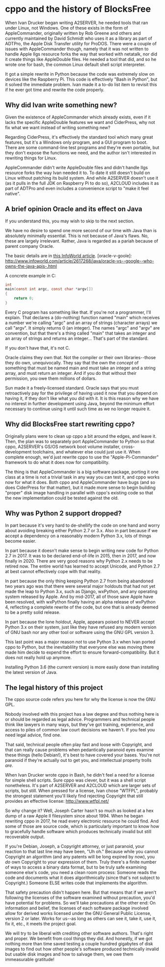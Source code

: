 # cppo and the history of BlocksFree

When Ivan Drucker began writing A2SERVER, he needed tools that ran under Linux,
not Windows.  One of these exists in the form of AppleCommander, originally
written by Rob Greene and others and currently maintained by David Schmidt who
uses it as a library as part of ADTPro, the Apple Disk Transfer utility for
ProDOS.  There were a couple of issues with AppleCommander though, namely that
it was not written to handle Apple IIgs resource forks the way that worked with
netatalk, nor did it create things like AppleDouble files.  He needed a tool
that did, and so he wrote one for bash, the common Linux default shell script
interpreter.

It got a simple rewrite in Python because the code was extremely slow on
devices like the Raspberry Pi.  This code is effectively "Bash in Python", but
it solved the immediate problem.  Ivan made it a to-do list item to revisit
this if he ever got time and rewrite the code properly.


## Why did Ivan write something new?

Given the existence of AppleCommander which already exists, even if it lacks
the specific AppleDouble features we want and CiderPress, why not fix what we
want instead of writing something new?

Regarding CiderPress, it's effectively the standard tool which many great
features, but it's a Windows only program, and a GUI program to boot.  There
are some command-line test programs and they're even portable, but they don't
expose the functions we need, and the author isn't interested in rewriting
things for Linux.

AppleCommander didn't write AppleDouble files and didn't handle IIgs resource
forks the way Ivan needed it to.  To date it still doesn't build on Linux
without patching its build system.  And while A2SERVER doesn't use it (as it
pulls in the full JDK on Raspberry Pi to do so), A2CLOUD includes it as part of
ADTPro and even includes a convenience script to "make it feel native".


## A brief opinion Oracle and its effect on Java

If you understand this, you may wish to skip to the next section.

We have no desire to spend one more second of our time with Java than is
absolutely minimally essential.  This is not because of Java's flaws.  No,
these are largely irrelevant.  Rather, Java is regarded as a pariah because of
parent company Oracle.

The basic details are in [this InfoWorld article](oracle-v-google).
[oracle-v-goole]: http://www.infoworld.com/article/2617268/java/oracle-vs--google--who-owns-the-java-apis-.html

A concrete example in C:

```c
int
main(const int argc, const char *argv[])
{
	return 0;
}
```

Every C program has something like that.  If you're not a programmer, I'll
explain.  That declares a (do-nothing) function named "main" which receives a
number we're calling "argc" and an array of strings (character arrays) we call
"argv".  It simply returns 0 (an integer).  The names "argc" and "argv" are
convention, but that there's a thing called "main" that takes an integer and an
array of strings and returns an integer...  That's part of the standard.

If you don't have that, it's not C.

Oracle claims they own that.  Not the compiler or their own libraries--those
they do own, unequivocally.  They say that the own the *concept* of something
that must be named main and must take an integer and a string array, and must
return an integer.  And if you do that without their permission, you owe them
millions of dollars.

Sun made it a freely-licensed standard.  Oracle says that you must
retroactively pay for the privilege of having used it now that you depend on
having it, if they don't like what you did with it.  It is this reason why we
have no interest in further development using Java, beyond the minimum effort
necessary to continue using it until such time as we no longer require it.


## Why did BlocksFree start rewriting cppo?

Originally plans were to clean up cppo a bit around the edges, and leave it.
Then, the plan was to separately port AppleCommander to Python so that cppo,
A2SERVER's GS/OS network boot volume installer, cross-development toolchains,
and whatever else could just use it.  When complete enough, we'd just rewrite
cppo to use the "Apple-Pi-Commander" framework to do what it does now for
compatibility.

The thing is that AppleCommander is a big software package, porting it one
class at a time is not a trivial task in any way you can test it, and cppo
works now for what it does.  Both cppo and AppleCommander have bugs (and so
does CiderPress for that matter), but it made more sense to begin building
"proper" disk image handling in parallel with cppo's existing code so that the
new implementation could be tested against the old.


## Why was Python 2 support dropped?

In part because it's very hard to de-shellify the code on one hand and worry
about avoiding breaking either Python 2.7 or 3.x.  Also in part because if we
accept a dependency on a reasonably modern Python 3.x, lots of things become
easier.

In part because it doesn't make sense to begin writing new code for Python 2.7
in 2017.  It was to be declared end-of-life in 2015, then in 2017, and now
finally in 2020.  There are very good reasons why Python 2.x needs to be
retired now.  The entire world has learned to accept Unicode, and Python 2.7 at
best cannot effectively cope with that reality.

In part because the only thing keeping Python 2.7 from being abandoned two
years ago was that there were several major holdouts that had not yet made the
leap to Python 3.x, such as Django, wxPython, and any operating system released
by Apple.  And by mid-2017, all of those save Apple have been resolved, with
wxPython finally having an alpha release of wxPython 4, reflecting a complete
rewrite of the code, but one that is already deemed to be a pretty solid
release.

In part because the lone holdout, Apple, appears poised to NEVER accept Python
3.x on their system, just like they have refused any modern version of GNU bash
nor any other tool or software using the GNU GPL version 3.

This last point was a major reason *not* to use Python 3.x when Ivan ported
cppo to Python, but the inevitablility that everyone else was moving there made
him decide to expend the effort to ensure forward-compatibility.  But it does
not really hold up anymore.

Installing Python 3.6 (the current version) is more easily done than installing
the latest version of Java.


## The legal history of this project

The cppo source code refers you here for why the license is now the GNU GPL.

Nobody involved with this project has a law degree and thus nothing here is or
should be regarded as legal advice.  Programmers and technical people think
like lawyers in many ways, but they've got training, experience, and access to
piles of common law court decisions we haven't.  If you feel you need legal
advice, find one.

That said, technical people often play fast and loose with Copyright, and that
can really cause problems when pedantically paranoid eyes examine these things
(hello Debian!), it's best to have covered your bases.  You're not paranoid if
they're actually out to get you, and intellectual property trolls *are*.

When Ivan Drucker wrote cppo in Bash, he didn't feel a need for a license for
simple shell scripts.  Sure cppo was clever, but it was a shell script
nonetheless.  It's part of A2SERVER and A2CLOUD which are larger sets of
scripts, but still.  When pressed for a license, Ivan chose "WTFPL", probably
the strongest statement you'll likely find rejecting Copyright that still
provides an effective license: <http://www.wtfpl.net/>

So why change it?  Well, Joseph Carter hasn't so much as looked at a hex dump
of a raw Apple II filesystem since about 1994.  When he began rewriting cppo in
2017, he read every electronic resource he could find.  And some of those are
source code, which is particularly important to know how to gracefully handle
software which produces technically invalid but still recoverable output.

If you're Debian, Joseph, a Copyright attorney, or just paranoid, your reaction
to that last line may have been, "Uh oh."  Because while you cannot Copyright
an algorithm (and any patents will be long expired by now), you *do* own
Copyright to your expression of them.  Truly there's a finite number of ways to
access a binary data format, but to be truly safe examining someone else's
code, you need a clean room process: Someone reads the code and documents what
it does algorithmically (since that's not subject to Copyright.)  Someone ELSE
writes code that implements the algorithm.

That safety precaution didn't happen here.  But that means that if we aren't
following the licenses of the software examined without precaution, you'd have
potential for problems.  So we'll take precautions at the other end: On
information and belief, the licenses of each software package involved allow
for derived works licensed under the GNU General Public License, version 2 or
later.  Works for us--as long as others can see it, take it, use it, fix it,
etc., it meets the project goal.

We will try to be liberal with crediting other software authors.  That's right
and proper.  We benefit from cool things they did.  And honestly, if we got
nothing more than time saved testing a couple hundred gigabytes of disk images
to find out how other people's software produced technically invalid but usable
disk images and how to salvage them, we owe them immeasurable gratitude!
